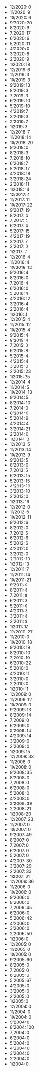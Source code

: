 *  12/2020: 0
*  11/2020: 9
*  10/2020: 6
*  9/2020: 20
*  8/2020: 9
*  7/2020: 17
*  6/2020: 6
*  5/2020: 11
*  4/2020: 0
*  3/2020: 8
*  2/2020: 9
*  1/2020: 18
*  12/2019: 6
*  11/2019: 3
*  10/2019: 3
*  9/2019: 13
*  8/2019: 3
*  7/2019: 3
*  6/2019: 10
*  5/2019: 10
*  4/2019: 7
*  3/2019: 3
*  2/2019: 7
*  1/2019: 3
*  12/2018: 7
*  11/2018: 14
*  10/2018: 20
*  9/2018: 0
*  8/2018: 3
*  7/2018: 10
*  6/2018: 7
*  5/2018: 17
*  4/2018: 18
*  3/2018: 24
*  2/2018: 11
*  1/2018: 14
*  12/2017: 4
*  11/2017: 11
*  10/2017: 22
*  9/2017: 19
*  8/2017: 4
*  7/2017: 4
*  6/2017: 4
*  5/2017: 15
*  4/2017: 19
*  3/2017: 7
*  2/2017: 0
*  1/2017: 7
*  12/2016: 4
*  11/2016: 4
*  10/2016: 12
*  9/2016: 4
*  8/2016: 0
*  7/2016: 4
*  6/2016: 0
*  5/2016: 4
*  4/2016: 12
*  3/2016: 4
*  2/2016: 4
*  1/2016: 4
*  12/2015: 4
*  11/2015: 12
*  10/2015: 4
*  9/2015: 4
*  8/2015: 4
*  7/2015: 0
*  6/2015: 8
*  5/2015: 4
*  4/2015: 4
*  3/2015: 0
*  2/2015: 23
*  1/2015: 25
*  12/2014: 4
*  11/2014: 5
*  10/2014: 13
*  9/2014: 5
*  8/2014: 10
*  7/2014: 0
*  6/2014: 0
*  5/2014: 9
*  4/2014: 4
*  3/2014: 21
*  2/2014: 0
*  1/2014: 13
*  12/2013: 5
*  11/2013: 14
*  10/2013: 9
*  9/2013: 5
*  8/2013: 0
*  7/2013: 5
*  6/2013: 15
*  5/2013: 15
*  4/2013: 10
*  3/2013: 10
*  2/2013: 0
*  1/2013: 16
*  12/2012: 0
*  11/2012: 6
*  10/2012: 11
*  9/2012: 6
*  8/2012: 0
*  7/2012: 6
*  6/2012: 6
*  5/2012: 6
*  4/2012: 0
*  3/2012: 0
*  2/2012: 13
*  1/2012: 13
*  12/2011: 7
*  11/2011: 14
*  10/2011: 21
*  9/2011: 0
*  8/2011: 8
*  7/2011: 8
*  6/2011: 8
*  5/2011: 0
*  4/2011: 8
*  3/2011: 8
*  2/2011: 9
*  1/2011: 17
*  12/2010: 27
*  11/2010: 0
*  10/2010: 18
*  9/2010: 19
*  8/2010: 10
*  7/2010: 10
*  6/2010: 22
*  5/2010: 0
*  4/2010: 11
*  3/2010: 0
*  2/2010: 0
*  1/2010: 11
*  12/2009: 0
*  11/2009: 12
*  10/2009: 0
*  9/2009: 13
*  8/2009: 14
*  7/2009: 0
*  6/2009: 0
*  5/2009: 14
*  4/2009: 14
*  3/2009: 0
*  2/2009: 0
*  1/2009: 15
*  12/2008: 33
*  11/2008: 0
*  10/2008: 0
*  9/2008: 35
*  8/2008: 0
*  7/2008: 0
*  6/2008: 0
*  5/2008: 0
*  4/2008: 0
*  3/2008: 39
*  2/2008: 21
*  1/2008: 20
*  12/2007: 23
*  11/2007: 0
*  10/2007: 0
*  9/2007: 49
*  8/2007: 0
*  7/2007: 0
*  6/2007: 0
*  5/2007: 0
*  4/2007: 30
*  3/2007: 29
*  2/2007: 33
*  1/2007: 31
*  12/2006: 36
*  11/2006: 0
*  10/2006: 0
*  9/2006: 0
*  8/2006: 0
*  7/2006: 45
*  6/2006: 0
*  5/2006: 42
*  4/2006: 0
*  3/2006: 0
*  2/2006: 50
*  1/2006: 0
*  12/2005: 0
*  11/2005: 0
*  10/2005: 0
*  9/2005: 60
*  8/2005: 0
*  7/2005: 0
*  6/2005: 0
*  5/2005: 67
*  4/2005: 0
*  3/2005: 0
*  2/2005: 0
*  1/2005: 0
*  12/2004: 0
*  11/2004: 0
*  10/2004: 0
*  9/2004: 0
*  8/2004: 100
*  7/2004: 0
*  6/2004: 0
*  5/2004: 0
*  4/2004: 0
*  3/2004: 0
*  2/2004: 0
*  1/2004: 0